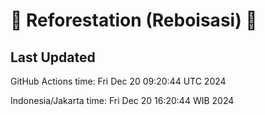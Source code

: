 
# 🌳 Reforestation (Reboisasi) 🌲

## Last Updated

GitHub Actions time: Fri Dec 20 09:20:44 UTC 2024

Indonesia/Jakarta time: Fri Dec 20 16:20:44 WIB 2024
